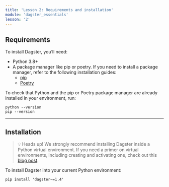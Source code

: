 ```yaml
---
title: 'Lesson 2: Requirements and installation'
module: 'dagster_essentials'
lesson: '2'
---
```


## Requirements

To install Dagster, you’ll need:

- Python 3.8+
- A package manager like pip or poetry. If you need to install a package manager, refer to the following installation guides:
  - [pip](https://pip.pypa.io/en/stable/installation/)
  - [Poetry](https://python-poetry.org/docs/)

To check that Python and the pip or Poetry package manager are already installed in your environment, run:

```shell
python --version
pip --version
```

---

## Installation

> 💡 Heads up! We strongly recommend installing Dagster inside a Python virtual environment. If you need a primer on virtual environments, including creating and activating one, check out this [blog post](https://dagster.io/blog/python-packages-primer-2).

To install Dagster into your current Python environment:

```shell
pip install 'dagster~=1.4'
```
